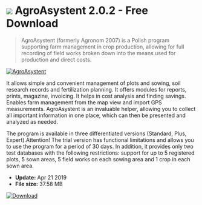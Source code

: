 # ![](https://cdn.softexe.net/static/icon/win.gif) AgroAsystent 2.0.2 - Free Download

> AgroAsystent (formerly Agronom 2007) is a Polish program supporting farm management in crop production, allowing for full recording of field works broken down into the means used for production and direct costs.

[![AgroAsystent](https://gallery.dpcdn.pl/imgc/Tools/2367/g_-_420x350_1.5_-_x20110323165001_00.jpg)](https://softexe.net/win/business/other/agroasystent:hcfc.html)

It allows simple and convenient management of plots and sowing, soil research records and fertilization planning. It offers modules for reports, prints, magazine, invoicing. It helps in cost analysis and finding savings. Enables farm management from the map view and import GPS measurements. AgroAsystent is an invaluable helper, allowing you to collect all important information in one place, which can then be presented and analyzed as needed.
 
 The program is available in three differentiated versions (Standard, Plus, Expert).Attention!
 The trial version has functional limitations and allows you to use the program for a period of 30 days. In addition, it provides only two test databases with the following restrictions: support for up to 5 registered plots, 5 sown areas, 5 field works on each sowing area and 1 crop in each sown area.


- **Update:** Apr 21 2019
- **File size:** 37.58 MB

[![Download](https://cdn.softexe.net/static/img/download.png)](https://softexe.net/win/business/other/agroasystent:hcfc.html)


